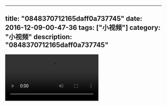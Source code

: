 
---
title: "0848370712165daff0a737745"
date: 2016-12-09-00-47-36
tags: ["小视频"]
category: "小视频"
description: "0848370712165daff0a737745"
---
<video src="http://ohtsqip0g.bkt.clouddn.com/0848370712165daff0a737745.mp4" controls="controls"></video>
